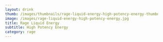 ```yaml
---
layout: drink
thumb: /images/thumbnails/rage-liquid-energy-high-potency-energy-thumbnail.jpg
image: /images/rage-liquid-energy-high-potency-energy.jpg
title: Rage Liquid Energy
subtitle: High Potency Energy
category: rage
---
```


